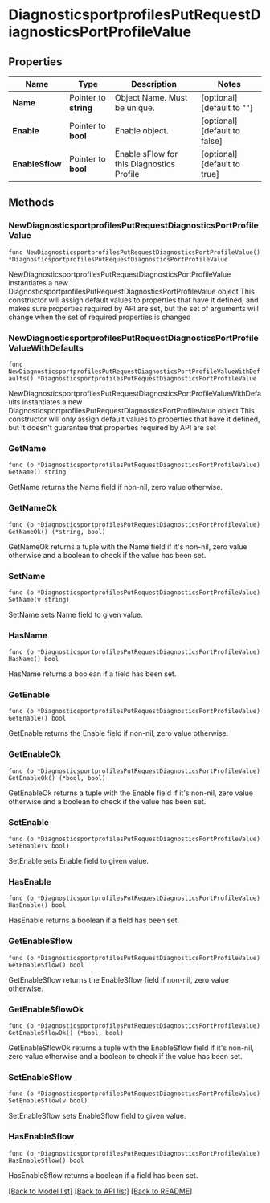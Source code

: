 # DiagnosticsportprofilesPutRequestDiagnosticsPortProfileValue

## Properties

Name | Type | Description | Notes
------------ | ------------- | ------------- | -------------
**Name** | Pointer to **string** | Object Name. Must be unique. | [optional] [default to ""]
**Enable** | Pointer to **bool** | Enable object. | [optional] [default to false]
**EnableSflow** | Pointer to **bool** | Enable sFlow for this Diagnostics Profile  | [optional] [default to true]

## Methods

### NewDiagnosticsportprofilesPutRequestDiagnosticsPortProfileValue

`func NewDiagnosticsportprofilesPutRequestDiagnosticsPortProfileValue() *DiagnosticsportprofilesPutRequestDiagnosticsPortProfileValue`

NewDiagnosticsportprofilesPutRequestDiagnosticsPortProfileValue instantiates a new DiagnosticsportprofilesPutRequestDiagnosticsPortProfileValue object
This constructor will assign default values to properties that have it defined,
and makes sure properties required by API are set, but the set of arguments
will change when the set of required properties is changed

### NewDiagnosticsportprofilesPutRequestDiagnosticsPortProfileValueWithDefaults

`func NewDiagnosticsportprofilesPutRequestDiagnosticsPortProfileValueWithDefaults() *DiagnosticsportprofilesPutRequestDiagnosticsPortProfileValue`

NewDiagnosticsportprofilesPutRequestDiagnosticsPortProfileValueWithDefaults instantiates a new DiagnosticsportprofilesPutRequestDiagnosticsPortProfileValue object
This constructor will only assign default values to properties that have it defined,
but it doesn't guarantee that properties required by API are set

### GetName

`func (o *DiagnosticsportprofilesPutRequestDiagnosticsPortProfileValue) GetName() string`

GetName returns the Name field if non-nil, zero value otherwise.

### GetNameOk

`func (o *DiagnosticsportprofilesPutRequestDiagnosticsPortProfileValue) GetNameOk() (*string, bool)`

GetNameOk returns a tuple with the Name field if it's non-nil, zero value otherwise
and a boolean to check if the value has been set.

### SetName

`func (o *DiagnosticsportprofilesPutRequestDiagnosticsPortProfileValue) SetName(v string)`

SetName sets Name field to given value.

### HasName

`func (o *DiagnosticsportprofilesPutRequestDiagnosticsPortProfileValue) HasName() bool`

HasName returns a boolean if a field has been set.

### GetEnable

`func (o *DiagnosticsportprofilesPutRequestDiagnosticsPortProfileValue) GetEnable() bool`

GetEnable returns the Enable field if non-nil, zero value otherwise.

### GetEnableOk

`func (o *DiagnosticsportprofilesPutRequestDiagnosticsPortProfileValue) GetEnableOk() (*bool, bool)`

GetEnableOk returns a tuple with the Enable field if it's non-nil, zero value otherwise
and a boolean to check if the value has been set.

### SetEnable

`func (o *DiagnosticsportprofilesPutRequestDiagnosticsPortProfileValue) SetEnable(v bool)`

SetEnable sets Enable field to given value.

### HasEnable

`func (o *DiagnosticsportprofilesPutRequestDiagnosticsPortProfileValue) HasEnable() bool`

HasEnable returns a boolean if a field has been set.

### GetEnableSflow

`func (o *DiagnosticsportprofilesPutRequestDiagnosticsPortProfileValue) GetEnableSflow() bool`

GetEnableSflow returns the EnableSflow field if non-nil, zero value otherwise.

### GetEnableSflowOk

`func (o *DiagnosticsportprofilesPutRequestDiagnosticsPortProfileValue) GetEnableSflowOk() (*bool, bool)`

GetEnableSflowOk returns a tuple with the EnableSflow field if it's non-nil, zero value otherwise
and a boolean to check if the value has been set.

### SetEnableSflow

`func (o *DiagnosticsportprofilesPutRequestDiagnosticsPortProfileValue) SetEnableSflow(v bool)`

SetEnableSflow sets EnableSflow field to given value.

### HasEnableSflow

`func (o *DiagnosticsportprofilesPutRequestDiagnosticsPortProfileValue) HasEnableSflow() bool`

HasEnableSflow returns a boolean if a field has been set.


[[Back to Model list]](../README.md#documentation-for-models) [[Back to API list]](../README.md#documentation-for-api-endpoints) [[Back to README]](../README.md)


